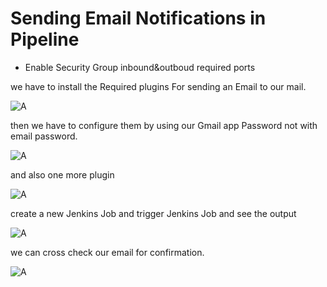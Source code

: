 # Sending Email Notifications in Pipeline

*  Enable Security Group inbound&outboud required ports


we have to install the Required plugins For sending an Email to our mail.

![A](../image/plugin)

then we have to configure them by using our Gmail app Password not with email password.

![A](../image/Extended_Email)

and also one more plugin

![A](../image/parameters)


create a new Jenkins Job and trigger Jenkins Job and see the output

![A](../image/Success)


we can cross check our email for confirmation.

![A](../image/Gmail)

